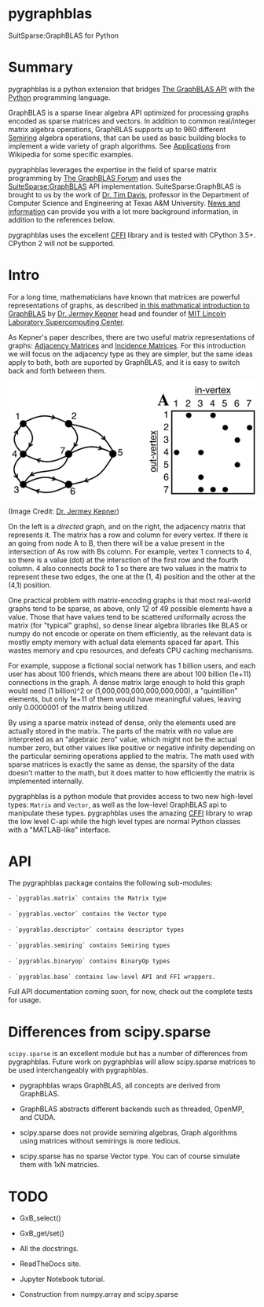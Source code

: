 # pygraphblas

SuitSparse:GraphBLAS for Python

# Summary

pygraphblas is a python extension that bridges [The GraphBLAS
API](http://graphblas.org) with the [Python](https://python.org)
programming language.

GraphBLAS is a sparse linear algebra API optimized for processing
graphs encoded as sparse matrices and vectors.  In addition to common
real/integer matrix algebra operations, GraphBLAS supports up to 960
different [Semiring](https://en.wikipedia.org/wiki/Semiring) algebra
operations, that can be used as basic building blocks to implement a
wide variety of graph algorithms. See
[Applications](https://en.wikipedia.org/wiki/Semiring#Applications)
from Wikipedia for some specific examples.

pygraphblas leverages the expertise in the field of sparse matrix
programming by [The GraphBLAS Forum](http://graphblas.org) and uses
the
[SuiteSparse:GraphBLAS](http://faculty.cse.tamu.edu/davis/GraphBLAS.html)
API implementation. SuiteSparse:GraphBLAS is brought to us by the work
of [Dr. Tim Davis](http://faculty.cse.tamu.edu/davis/welcome.html),
professor in the Department of Computer Science and Engineering at
Texas A&M University.  [News and
information](http://faculty.cse.tamu.edu/davis/news.html) can provide
you with a lot more background information, in addition to the
references below.

pygraphblas uses the excellent
[CFFI](https://cffi.readthedocs.io/en/latest/) library and is tested
with CPython 3.5+.  CPython 2 will not be supported.

# Intro

For a long time, mathematicians have known that matrices are powerful
representations of graphs, as described [in this mathmatical
introduction to
GraphBLAS](http://www.mit.edu/~kepner/GraphBLAS/GraphBLAS-Math-release.pdf)
by [Dr. Jermey Kepner](http://www.mit.edu/~kepner/) head and founder
of [MIT Lincoln Laboratory Supercomputing
Center](http://news.mit.edu/2016/lincoln-laboratory-establishes-supercomputing-center-0511).

As Kepner's paper describes, there are two useful matrix
representations of graphs: [Adjacency
Matrices](https://en.wikipedia.org/wiki/Adjacency_matrix) and
[Incidence Matrices](https://en.wikipedia.org/wiki/Incidence_matrix).
For this introduction we will focus on the adjacency type as they are
simpler, but the same ideas apply to both, both are suported by
GraphBLAS, and it is easy to switch back and forth between them.

![Alt text](./docs/AdjacencyMatrix.svg)

(Image Credit: [Dr. Jermey Kepner](http://www.mit.edu/~kepner/))

On the left is a *directed* graph, and on the right, the adjacency
matrix that represents it. The matrix has a row and column for every
vertex.  If there is an going from node A to B, then there will be a
value present in the intersection of As row with Bs column.  For
example, vertex 1 connects to 4, so there is a value (dot) at the
intersction of the first row and the fourth column.  4 also connects
*back* to 1 so there are two values in the matrix to represent these
two edges, the one at the (1, 4) position and the other at the (4,1)
position.

One practical problem with matrix-encoding graphs is that most
real-world graphs tend to be sparse, as above, only 12 of 49 possible
elements have a value. Those that have values tend to be scattered
uniformally across the matrix (for "typical" graphs), so dense linear
algebra libraries like BLAS or numpy do not encode or operate on them
efficiently, as the relevant data is mostly empty memory with actual
data elements spaced far apart.  This wastes memory and cpu resources,
and defeats CPU caching mechanisms.

For example, suppose a fictional social network has 1 billion users,
and each user has about 100 friends, which means there are about 100
billion (1e+11) connections in the graph.  A dense matrix large enough
to hold this graph would need (1 billion)^2 or
(1,000,000,000,000,000,000), a "quintillion" elements, but only 1e+11
of them would have meaningful values, leaving only 0.0000001 of the
matrix being utilized.

By using a sparse matrix instead of dense, only the elements used are
actually stored in the matrix. The parts of the matrix with no value
are interpreted as an "algebraic zero" value, which might not be the
actual number zero, but other values like positive or negative
infinity depending on the particular semiring operations applied to
the matrix.  The math used with sparse matrices is exactly the same as
dense, the sparsity of the data doesn't matter to the math, but it
does matter to how efficiently the matrix is implemented internally.

pygraphblas is a python module that provides access to two new
high-level types: `Matrix` and `Vector`, as well as the low-level
GraphBLAS api to manipulate these types.  pygraphblas uses the amazing
[CFFI](https://cffi.readthedocs.io/en/latest/) library to wrap the low
level C-api while the high level types are normal Python classes with
a "MATLAB-like" interface.

# API

The pygraphblas package contains the following sub-modules:

    - `pygrablas.matrix` contains the Matrix type

    - `pygrablas.vector` contains the Vector type

    - `pygrablas.descriptor` contains descriptor types

    - `pygrablas.semiring` contains Semiring types

    - `pygrablas.binaryop` contains BinaryOp types

    - `pygrablas.base` contains low-level API and FFI wrappers.

Full API documentation coming soon, for now, check out the complete
tests for usage.

# Differences from scipy.sparse

`scipy.sparse` is an excellent module but has a number of differences
from pygraphblas.  Future work on pygraphblas will allow scipy.sparse
matrices to be used interchangeably with pygraphblas.

- pygraphblas wraps GraphBLAS, all concepts are derived from
  GraphBLAS.

- GraphBLAS abstracts different backends such as threaded, OpenMP,
  and CUDA.

- scipy.sparse does not provide semiring algebras, Graph
  algorithms using matrices without semirings is more tedious.

- scipy.sparse has no sparse Vector type.  You can of course
  simulate them with 1xN matricies.

# TODO

- GxB_select()

- GxB_get/set()

- All the docstrings.

- ReadTheDocs site.

- Jupyter Notebook tutorial.

- Construction from numpy.array and scipy.sparse
